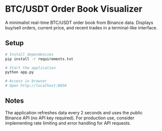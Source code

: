# BTC/USDT Order Book Visualizer

A minimalist real-time BTC/USDT order book from Binance data. Displays buy/sell orders, current price, and recent trades in a terminal-like interface.

## Setup

```bash
# Install dependencies
pip install -r requirements.txt

# Start the application
python app.py

# Access in browser
# Open http://localhost:8050
```

## Notes

The application refreshes data every 2 seconds and uses the public Binance API (no API key required). For production use, consider implementing rate limiting and error handling for API requests.